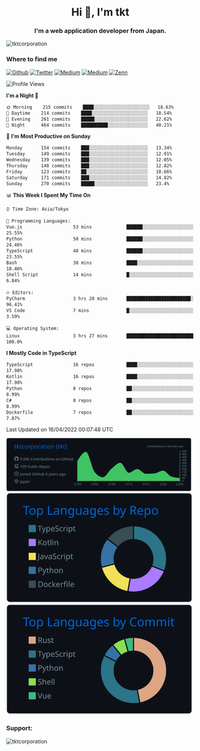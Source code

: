 <h1 align="center">Hi 👋, I'm tkt</h1>
<h3 align="center">I'm a web application developer from Japan.</h3>

<p align="left"> <img src="https://komarev.com/ghpvc/?username=tktcorporation&label=Profile%20views&color=0e75b6&style=flat" alt="tktcorporation" /> </p>

<h3>Where to find me</h3>
<p>
<a href="https://github.com/tktcorporation" target="_blank"><img alt="Github" src="https://img.shields.io/badge/GitHub-%2312100E.svg?&style=for-the-badge&logo=Github&logoColor=white" /></a>
<a href="https://twitter.com/tktcorporation" target="_blank"><img alt="Twitter" src="https://img.shields.io/badge/twitter-%231DA1F2.svg?&style=for-the-badge&logo=twitter&logoColor=white" /></a>
<a href="https://www.linkedin.com/in/tktcorporation" target="_blank"><img alt="Medium" src="https://img.shields.io/badge/linkdin-0a66c2.svg?&style=for-the-badge&logo=linkedin&logoColor=white" /></a>
<a href="https://qiita.com/tktcorporation" target="_blank"><img alt="Medium" src="https://img.shields.io/badge/qiita-55C500.svg?&style=for-the-badge&logo=qiita&logoColor=white" /></a>
<a href="https://zenn.dev/tktcorporation" target="_blank"><img alt="Zenn" src="https://img.shields.io/badge/Zenn-3EA8FF.svg?&style=for-the-badge&logo=Zenn&logoColor=white" /></a>
</p>
  
<!--START_SECTION:waka-->
![Profile Views](http://img.shields.io/badge/Profile%20Views-3-blue)

**I'm a Night 🦉** 

```text
🌞 Morning    215 commits    ████░░░░░░░░░░░░░░░░░░░░░   18.63% 
🌆 Daytime    214 commits    ████░░░░░░░░░░░░░░░░░░░░░   18.54% 
🌃 Evening    261 commits    █████░░░░░░░░░░░░░░░░░░░░   22.62% 
🌙 Night      464 commits    ██████████░░░░░░░░░░░░░░░   40.21%

```
📅 **I'm Most Productive on Sunday** 

```text
Monday       154 commits    ███░░░░░░░░░░░░░░░░░░░░░░   13.34% 
Tuesday      149 commits    ███░░░░░░░░░░░░░░░░░░░░░░   12.91% 
Wednesday    139 commits    ███░░░░░░░░░░░░░░░░░░░░░░   12.05% 
Thursday     148 commits    ███░░░░░░░░░░░░░░░░░░░░░░   12.82% 
Friday       123 commits    ██░░░░░░░░░░░░░░░░░░░░░░░   10.66% 
Saturday     171 commits    ███░░░░░░░░░░░░░░░░░░░░░░   14.82% 
Sunday       270 commits    █████░░░░░░░░░░░░░░░░░░░░   23.4%

```


📊 **This Week I Spent My Time On** 

```text
⌚︎ Time Zone: Asia/Tokyo

💬 Programming Languages: 
Vue.js                   53 mins             ██████░░░░░░░░░░░░░░░░░░░   25.55% 
Python                   50 mins             ██████░░░░░░░░░░░░░░░░░░░   24.46% 
TypeScript               48 mins             ██████░░░░░░░░░░░░░░░░░░░   23.55% 
Bash                     38 mins             ████░░░░░░░░░░░░░░░░░░░░░   18.46% 
Shell Script             14 mins             █░░░░░░░░░░░░░░░░░░░░░░░░   6.84%

🔥 Editors: 
PyCharm                  3 hrs 20 mins       ████████████████████████░   96.41% 
VS Code                  7 mins              █░░░░░░░░░░░░░░░░░░░░░░░░   3.59%

💻 Operating System: 
Linux                    3 hrs 27 mins       █████████████████████████   100.0%

```

**I Mostly Code in TypeScript** 

```text
TypeScript               16 repos            ████░░░░░░░░░░░░░░░░░░░░░   17.98% 
Kotlin                   16 repos            ████░░░░░░░░░░░░░░░░░░░░░   17.98% 
Python                   8 repos             ██░░░░░░░░░░░░░░░░░░░░░░░   8.99% 
C#                       8 repos             ██░░░░░░░░░░░░░░░░░░░░░░░   8.99% 
Dockerfile               7 repos             ██░░░░░░░░░░░░░░░░░░░░░░░   7.87%

```



 Last Updated on 16/04/2022 00:07:48 UTC
<!--END_SECTION:waka-->

[![](https://raw.githubusercontent.com/tktcorporation/tktcorporation/master/profile-summary-card-output/github_dark/0-profile-details.svg)](https://github.com/vn7n24fzkq/github-profile-summary-cards)
[![](https://raw.githubusercontent.com/tktcorporation/tktcorporation/master/profile-summary-card-output/github_dark/1-repos-per-language.svg)](https://github.com/vn7n24fzkq/github-profile-summary-cards) [![](https://raw.githubusercontent.com/tktcorporation/tktcorporation/master/profile-summary-card-output/github_dark/2-most-commit-language.svg)](https://github.com/vn7n24fzkq/github-profile-summary-cards)

<h3 align="left">Support:</h3>
<p><a href="https://www.buymeacoffee.com/tktcorporation"> <img align="left" src="https://cdn.buymeacoffee.com/buttons/v2/default-yellow.png" height="50" width="210" alt="tktcorporation" /></a></p><br><br>
